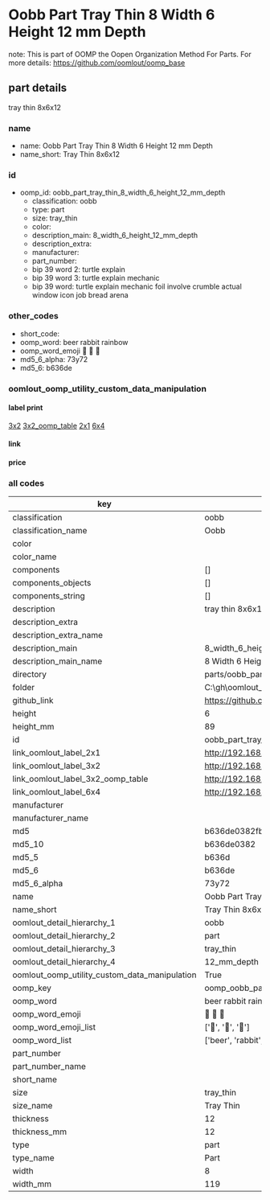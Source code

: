 # Oobb Part Tray Thin 8 Width 6 Height 12 mm Depth  

note: This is part of OOMP the Oopen Organization Method For Parts. For more details: https://github.com/oomlout/oomp_base

##  part details
  



tray thin 8x6x12



### name
* name: Oobb Part Tray Thin 8 Width 6 Height 12 mm Depth
* name_short: Tray Thin 8x6x12 
### id
* oomp_id: oobb_part_tray_thin_8_width_6_height_12_mm_depth
  * classification: oobb
  * type: part
  * size: tray_thin
  * color: 
  * description_main: 8_width_6_height_12_mm_depth
  * description_extra: 
  * manufacturer: 
  * part_number: 
  * bip 39 word 2: turtle explain
  * bip 39 word 3: turtle explain mechanic
  * bip 39 word: turtle explain mechanic foil involve crumble actual window icon job bread arena

### other_codes
* short_code: 
* oomp_word: beer rabbit rainbow
* oomp_word_emoji :beer: :rabbit: :rainbow:
* md5_6_alpha: 73y72
* md5_6: b636de






### oomlout_oomp_utility_custom_data_manipulation
#### label print
[3x2](http://192.168.1.245:1112/?label=oomp%2073y72)
[3x2_oomp_table](http://192.168.1.108:1112/?label=oomp%2073y72)
[2x1](http://192.168.1.242:1112/?label=oomp%2073y72)
[6x4](http://192.168.1.55:1112/?label=oomp%2073y72)    

#### link

                              

#### price







### all codes 
| key | value |  
| --- | --- |  
| classification | oobb |  
| classification_name | Oobb |  
| color |  |  
| color_name |  |  
| components | [] |  
| components_objects | [] |  
| components_string | [] |  
| description | tray thin 8x6x12 |  
| description_extra |  |  
| description_extra_name |  |  
| description_main | 8_width_6_height_12_mm_depth |  
| description_main_name | 8 Width 6 Height 12 mm Depth |  
| directory | parts/oobb_part_tray_thin_8_width_6_height_12_mm_depth |  
| folder | C:\gh\oomlout_oobb_version_4_generated_parts\parts\oobb_part_tray_thin_8_width_6_height_12_mm_depth |  
| github_link | https://github.com/oomlout/oomlout_oomp_part_src/tree/main/parts/oobb_part_tray_thin_8_width_6_height_12_mm_depth |  
| height | 6 |  
| height_mm | 89 |  
| id | oobb_part_tray_thin_8_width_6_height_12_mm_depth |  
| link_oomlout_label_2x1 | http://192.168.1.242:1112/?label=oomp%2073y72 |  
| link_oomlout_label_3x2 | http://192.168.1.245:1112/?label=oomp%2073y72 |  
| link_oomlout_label_3x2_oomp_table | http://192.168.1.108:1112/?label=oomp%2073y72 |  
| link_oomlout_label_6x4 | http://192.168.1.55:1112/?label=oomp%2073y72 |  
| manufacturer |  |  
| manufacturer_name |  |  
| md5 | b636de0382fb605cd33b15a714542757 |  
| md5_10 | b636de0382 |  
| md5_5 | b636d |  
| md5_6 | b636de |  
| md5_6_alpha | 73y72 |  
| name | Oobb Part Tray Thin 8 Width 6 Height 12 mm Depth |  
| name_short | Tray Thin 8x6x12  |  
| oomlout_detail_hierarchy_1 | oobb |  
| oomlout_detail_hierarchy_2 | part |  
| oomlout_detail_hierarchy_3 | tray_thin |  
| oomlout_detail_hierarchy_4 | 12_mm_depth |  
| oomlout_oomp_utility_custom_data_manipulation | True |  
| oomp_key | oomp_oobb_part_tray_thin_8_width_6_height_12_mm_depth |  
| oomp_word | beer rabbit rainbow |  
| oomp_word_emoji | :beer: :rabbit: :rainbow: |  
| oomp_word_emoji_list | [':beer:', ':rabbit:', ':rainbow:'] |  
| oomp_word_list | ['beer', 'rabbit', 'rainbow'] |  
| part_number |  |  
| part_number_name |  |  
| short_name |  |  
| size | tray_thin |  
| size_name | Tray Thin |  
| thickness | 12 |  
| thickness_mm | 12 |  
| type | part |  
| type_name | Part |  
| width | 8 |  
| width_mm | 119 |  

